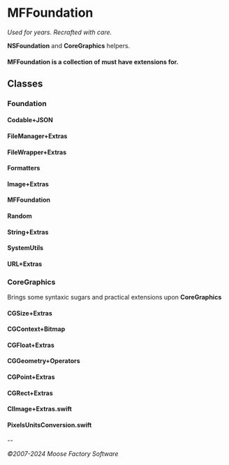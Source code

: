 # MFFoundation
*Used for years. Recrafted with care.*

**NSFoundation** and **CoreGraphics** helpers.

#### MFFoundation is a collection of must have extensions for. 


## Classes

### Foundation

#### Codable+JSON
#### FileManager+Extras
#### FileWrapper+Extras
#### Formatters
#### Image+Extras
#### MFFoundation
#### Random
#### String+Extras
#### SystemUtils
#### URL+Extras

### CoreGraphics

Brings some syntaxic sugars and practical extensions upon **CoreGraphics**
#### CGSize+Extras
#### CGContext+Bitmap
#### CGFloat+Extras
#### CGGeometry+Operators
#### CGPoint+Extras
#### CGRect+Extras

#### CIImage+Extras.swift
#### PixelsUnitsConversion.swift

--

*©2007-2024 Moose Factory Software*
